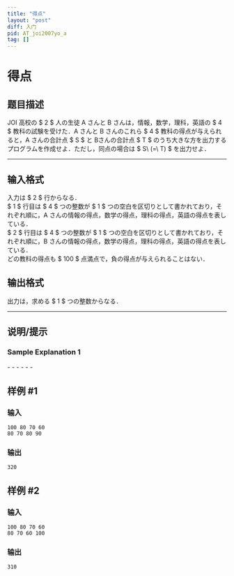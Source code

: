 ```yaml
---
title: "得点"
layout: "post"
diff: 入门
pid: AT_joi2007yo_a
tag: []
---
```


# 得点

## 题目描述

[problemUrl]: https://atcoder.jp/contests/joi2007yo/tasks/joi2007yo_a

JOI 高校の $ 2 $ 人の生徒 A さんと B さんは，情報，数学，理科，英語の $ 4 $ 教科の試験を受けた．A さんと B さんのこれら $ 4 $ 教科の得点が与えられると，A さんの合計点 $ S $ と Bさんの合計点 $ T $ のうち大きな方を出力するプログラムを作成せよ．ただし，同点の場合は $ S\ (=\ T) $ を出力せよ．

- - - - - -

## 输入格式

入力は $ 2 $ 行からなる．  
$ 1 $ 行目は $ 4 $ つの整数が $ 1 $ つの空白を区切りとして書かれており，それぞれ順に，A さんの情報の得点，数学の得点，理科の得点，英語の得点を表している．  
$ 2 $ 行目は $ 4 $ つの整数が $ 1 $ つの空白を区切りとして書かれており，それぞれ順に，B さんの情報の得点，数学の得点，理科の得点，英語の得点を表している．  
どの教科の得点も $ 100 $ 点満点で，負の得点が与えられることはない．

## 输出格式

出力は，求める $ 1 $ つの整数からなる．

- - - - - -

## 说明/提示

### Sample Explanation 1

\- - - - - -

## 样例 #1

### 输入

```
100 80 70 60
80 70 80 90
```

### 输出

```
320
```

## 样例 #2

### 输入

```
100 80 70 60
80 70 60 100
```

### 输出

```
310
```

